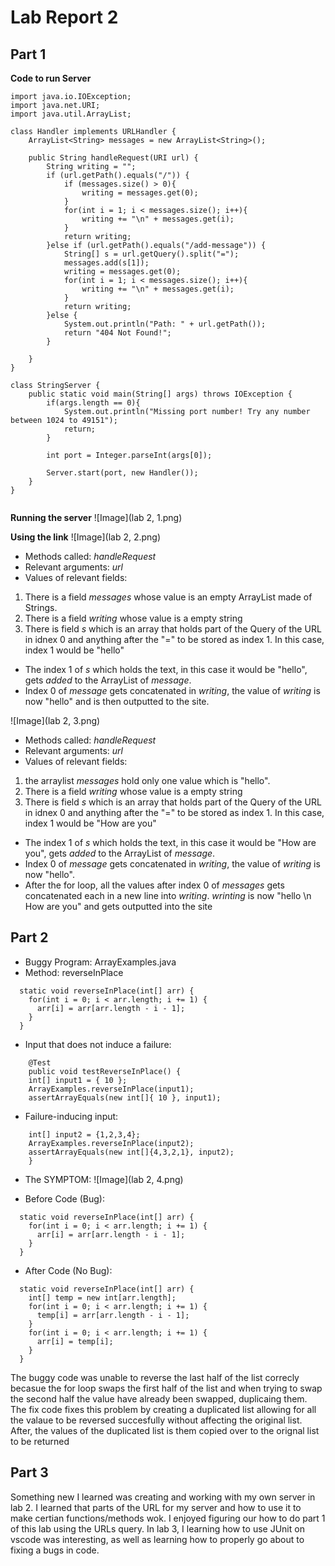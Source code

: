 # Lab Report 2

## Part 1

**Code to run Server**
```
import java.io.IOException;
import java.net.URI;
import java.util.ArrayList;

class Handler implements URLHandler {
    ArrayList<String> messages = new ArrayList<String>();

    public String handleRequest(URI url) {
        String writing = "";
        if (url.getPath().equals("/")) {
            if (messages.size() > 0){
                writing = messages.get(0);
            }
            for(int i = 1; i < messages.size(); i++){
                writing += "\n" + messages.get(i);
            }
            return writing;
        }else if (url.getPath().equals("/add-message")) {
            String[] s = url.getQuery().split("=");
            messages.add(s[1]);
            writing = messages.get(0);
            for(int i = 1; i < messages.size(); i++){
                writing += "\n" + messages.get(i);
            }
            return writing;
        }else {
            System.out.println("Path: " + url.getPath());
            return "404 Not Found!";
        }
       
    }
}

class StringServer {
    public static void main(String[] args) throws IOException {
        if(args.length == 0){
            System.out.println("Missing port number! Try any number between 1024 to 49151");
            return;
        }

        int port = Integer.parseInt(args[0]);

        Server.start(port, new Handler());
    }
}


```
**Running the server**
![Image](lab 2, 1.png)

**Using the link**
![Image](lab 2, 2.png)
* Methods called: *handleRequest*
* Relevant arguments: *url*
* Values of relevant fields:
1. There is a field *messages* whose value is an empty ArrayList made of Strings.
2. There is a field *writing* whose value is a empty string
3. There is field *s* which is an array that holds part of the Query of the URL in idnex 0 and anything after the "=" to be stored as index 1. In this case, index 1 would be "hello"
* The index 1 of *s* which holds the text, in this case it would be "hello", gets *added* to the ArrayList of *message*. 
* Index 0 of *message* gets concatenated in *writing*, the value of *writing* is now "hello" and is then outputted to the site.

![Image](lab 2, 3.png)
* Methods called: *handleRequest*
* Relevant arguments: *url*
* Values of relevant fields:
1. the arraylist *messages* hold only one value which is "hello".
2. There is a field *writing* whose value is a empty string
3. There is field *s* which is an array that holds part of the Query of the URL in idnex 0 and anything after the "=" to be stored as index 1. In this case, index 1 would be "How are you"
* The index 1 of *s* which holds the text, in this case it would be "How are you", gets *added* to the ArrayList of *message*. 
* Index 0 of *message* gets concatenated in *writing*, the value of *writing* is now "hello".
* After the for loop, all the values after index 0 of *messages* gets concatenated each in a new line into *writing*. *wrinting* is now "hello \n How are you" and gets outputted into the site

## Part 2

* Buggy Program: ArrayExamples.java
* Method: reverseInPlace

```
  static void reverseInPlace(int[] arr) {
    for(int i = 0; i < arr.length; i += 1) {
      arr[i] = arr[arr.length - i - 1];
    }
  }
```


* Input that does not induce a failure:

```
    @Test 
    public void testReverseInPlace() {
    int[] input1 = { 10 };
    ArrayExamples.reverseInPlace(input1);
    assertArrayEquals(new int[]{ 10 }, input1);
```

* Failure-inducing input:

```
    int[] input2 = {1,2,3,4};
    ArrayExamples.reverseInPlace(input2);
    assertArrayEquals(new int[]{4,3,2,1}, input2);
	}
```
* The SYMPTOM:
![Image](lab 2, 4.png)

* Before Code (Bug):

```
  static void reverseInPlace(int[] arr) {
    for(int i = 0; i < arr.length; i += 1) {
      arr[i] = arr[arr.length - i - 1];
    }
  }
```
* After Code (No Bug):
```
  static void reverseInPlace(int[] arr) {
    int[] temp = new int[arr.length];
    for(int i = 0; i < arr.length; i += 1) {
      temp[i] = arr[arr.length - i - 1];
    }
    for(int i = 0; i < arr.length; i += 1) {
      arr[i] = temp[i];
    }
  }
  ```
The buggy code was unable to reverse the last half of the list correcly becasue the for loop swaps the first half of the list and when trying to swap the second half the value have already been swapped, duplicaing them. The fix code fixes this problem by creating a duplicated list allowing for all the valaue to be reversed succesfully without affecting the original list. After, the values of the duplicated list is them copied over to the orignal list to be returned
## Part 3
Something new I learned was creating and working with my own server in lab 2. I learned that parts of the URL for my server and how to use it to make certian functions/methods wok. I enjoyed figuring our how to do part 1 of this lab using the URLs query. In lab 3, I learning how to use JUnit on vscode was interesting, as well as learning how to properly go about to fixing a bugs in code.
